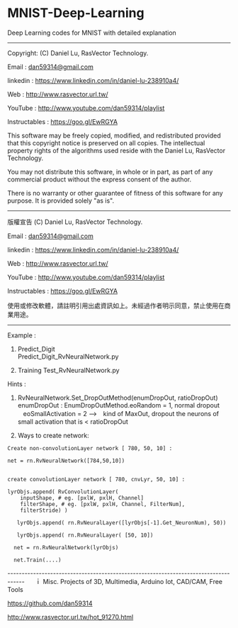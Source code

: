 # MNIST-Deep-Learning
Deep Learning codes for MNIST with detailed explanation 

  ---------------------------------------------------------------------------------

  Copyright: (C) Daniel Lu, RasVector Technology.

  Email : dan59314@gmail.com
  
  linkedin : https://www.linkedin.com/in/daniel-lu-238910a4/
  
  Web :     http://www.rasvector.url.tw/
  
  YouTube : http://www.youtube.com/dan59314/playlist
  
  Instructables : https://goo.gl/EwRGYA
  
  

  This software may be freely copied, modified, and redistributed
  provided that this copyright notice is preserved on all copies.
  The intellectual property rights of the algorithms used reside
  with the Daniel Lu, RasVector Technology.

  You may not distribute this software, in whole or in part, as
  part of any commercial product without the express consent of
  the author.

  There is no warranty or other guarantee of fitness of this
  software for any purpose. It is provided solely "as is".

  ---------------------------------------------------------------------------------
  版權宣告  (C) Daniel Lu, RasVector Technology.

  Email : dan59314@gmail.com
  
  linkedin : https://www.linkedin.com/in/daniel-lu-238910a4/
  
  Web :     http://www.rasvector.url.tw/
  
  YouTube : http://www.youtube.com/dan59314/playlist
  
  Instructables : https://goo.gl/EwRGYA
  
  

  使用或修改軟體，請註明引用出處資訊如上。未經過作者明示同意，禁止使用在商業用途。
  
  
  ---------------------------------------------------------------------------------


Example :  
  1. Predict_Digit  
      Predict_Digit_RvNeuralNetwork.py
      
  2. Training
      Test_RvNeuralNetwork.py
      
Hints :
  1. RvNeuralNetwork.Set_DropOutMethod(enumDropOut, ratioDropOut)
      enumDropOut :
          EnumDropOutMethod.eoRandom = 1,  normal dropout
          eoSmallActivation = 2  -->　kind of MaxOut, dropout the neurons of small activation that is < ratioDropOut
          
  2. Ways to create network:
    
    Create non-convolutionLayer network [ 780, 50, 10] :
     
    net = rn.RvNeuralNetwork([784,50,10])
      
      
    create convolutionLayer network [ 780, cnvLyr, 50, 10] :
     
    lyrObjs.append( RvConvolutionLayer(
        inputShape, # eg. [pxlW, pxlH, Channel]
        filterShape, # eg. [pxlW, pxlH, Channel, FilterNum], 
        filterStride) )         
        
       lyrObjs.append( rn.RvNeuralLayer([lyrObjs[-1].Get_NeuronNum), 50))
       
       lyrObjs.append( rn.RvNeuralLayer( [50, 10])
       
      net = rn.RvNeuralNetwork(lyrObjs)
      
      net.Train(....)
      
      
  
  
------------------------------------------------------------------------------------      ｉ
Misc. Projects of 3D, Multimedia, Arduino Iot, CAD/CAM, Free Tools

https://github.com/dan59314

http://www.rasvector.url.tw/hot_91270.html
